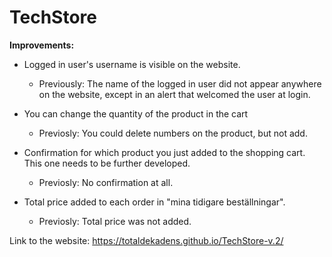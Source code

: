 # TechStore

**Improvements:**

* Logged in user's username is visible on the website.
    * Previously: The name of the logged in user did not appear anywhere on the website, except in an alert that welcomed the user at login.   


* You can change the quantity of the product in the cart
    * Previosly: You could delete numbers on the product, but not add. 


* Confirmation for which product you just added to the shopping cart. This one needs to be further developed.
    * Previosly: No confirmation at all.   
    

* Total price added to each order in "mina tidigare beställningar". 
    * Previosly: Total price was not added. 
    



Link to the website: https://totaldekadens.github.io/TechStore-v.2/
